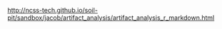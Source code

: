 http://ncss-tech.github.io/soil-pit/sandbox/jacob/artifact_analysis/artifact_analysis_r_markdown.html